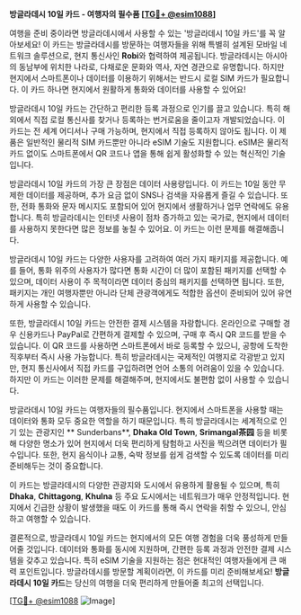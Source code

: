 **방글라데시 10일 카드 - 여행자의 필수품 [[TG💪+ @esim1088](https://t.me/s/esim1088)]**

여행을 준비 중이라면 방글라데시에서 사용할 수 있는 '방글라데시 10일 카드'를 꼭 알아보세요! 이 카드는 방글라데시를 방문하는 여행자들을 위해 특별히 설계된 모바일 네트워크 솔루션으로, 현지 통신사인 **Robi**와 협력하여 제공됩니다. 방글라데시는 아시아의 동남부에 위치한 나라로, 다채로운 문화와 역사, 자연 경관으로 유명합니다. 하지만 현지에서 스마트폰이나 데이터를 이용하기 위해서는 반드시 로컬 SIM 카드가 필요합니다. 이 카드 하나면 현지에서 원활하게 통화와 데이터를 사용할 수 있어요!

방글라데시 10일 카드는 간단하고 편리한 등록 과정으로 인기를 끌고 있습니다. 특히 해외에서 직접 로컬 통신사를 찾거나 등록하는 번거로움을 줄이고자 개발되었습니다. 이 카드는 전 세계 어디서나 구매 가능하며, 현지에서 직접 등록하지 않아도 됩니다. 이 제품은 일반적인 물리적 SIM 카드뿐만 아니라 eSIM 기술도 지원합니다. eSIM은 물리적 카드 없이도 스마트폰에서 QR 코드나 앱을 통해 쉽게 활성화할 수 있는 혁신적인 기술입니다.

방글라데시 10일 카드의 가장 큰 장점은 데이터 사용량입니다. 이 카드는 10일 동안 무제한 데이터를 제공하며, 추가 요금 없이 SNS나 검색을 자유롭게 즐길 수 있습니다. 또한, 전화 통화와 문자 메시지도 포함되어 있어 현지에서 생활하거나 업무 연락에도 유용합니다. 특히 방글라데시는 인터넷 사용이 점차 증가하고 있는 국가로, 현지에서 데이터를 사용하지 못한다면 많은 정보를 놓칠 수 있어요. 이 카드는 이런 문제를 해결해줍니다.

방글라데시 10일 카드는 다양한 사용자를 고려하여 여러 가지 패키지를 제공합니다. 예를 들어, 통화 위주의 사용자가 많다면 통화 시간이 더 많이 포함된 패키지를 선택할 수 있으며, 데이터 사용이 주 목적이라면 데이터 중심의 패키지를 선택하면 됩니다. 또한, 패키지는 개인 여행자뿐만 아니라 단체 관광객에게도 적합한 옵션이 준비되어 있어 유연하게 사용할 수 있습니다.

또한, 방글라데시 10일 카드는 안전한 결제 시스템을 자랑합니다. 온라인으로 구매할 경우 신용카드나 PayPal로 간편하게 결제할 수 있으며, 구매 후 즉시 QR 코드를 받을 수 있습니다. 이 QR 코드를 사용하면 스마트폰에서 바로 등록할 수 있으니, 공항에 도착한 직후부터 즉시 사용 가능합니다. 특히 방글라데시는 국제적인 여행지로 각광받고 있지만, 현지 통신사에서 직접 카드를 구입하려면 언어 소통의 어려움이 있을 수 있습니다. 하지만 이 카드는 이러한 문제를 해결해주며, 현지에서도 불편함 없이 사용할 수 있습니다.

방글라데시 10일 카드는 여행자들의 필수품입니다. 현지에서 스마트폰을 사용할 때는 데이터와 통화 모두 중요한 역할을 하기 때문입니다. 특히 방글라데시는 세계적으로 인기 있는 관광지인 ** Sunderbans**, **Dhaka Old Town**, **Srimangal茶园** 등을 비롯해 다양한 명소가 있어 현지에서 더욱 편리하게 탐험하고 사진을 찍으려면 데이터가 필수입니다. 또한, 현지 음식이나 교통, 숙박 정보를 쉽게 검색할 수 있도록 데이터를 미리 준비해두는 것이 중요합니다.

이 카드는 방글라데시의 다양한 관광지와 도시에서 유용하게 활용될 수 있으며, 특히 **Dhaka**, **Chittagong**, **Khulna** 등 주요 도시에서는 네트워크가 매우 안정적입니다. 현지에서 긴급한 상황이 발생했을 때도 이 카드를 통해 즉시 연락을 취할 수 있으니, 안심하고 여행할 수 있습니다.

결론적으로, 방글라데시 10일 카드는 현지에서의 모든 여행 경험을 더욱 풍성하게 만들어줄 것입니다. 데이터와 통화를 동시에 지원하며, 간편한 등록 과정과 안전한 결제 시스템을 갖추고 있습니다. 특히 eSIM 기술을 지원하는 점은 현대적인 여행자들에게 큰 매력 포인트입니다. 방글라데시를 방문할 계획이라면, 이 카드를 미리 준비해보세요! **방글라데시 10일 카드**는 당신의 여행을 더욱 편리하게 만들어줄 최고의 선택입니다.

[[TG💪+ @esim1088](https://t.me/s/esim1088) ![Image](https://i.postimg.cc/Y0z9fWf4/image.png)]